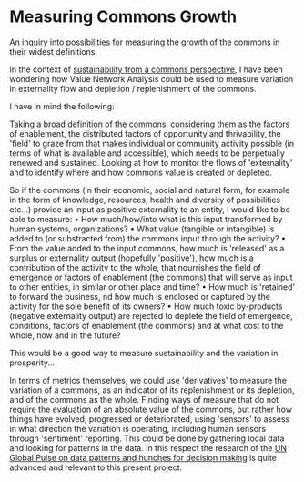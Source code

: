 Measuring Commons Growth
========================

An inquiry into possibilities for measuring the growth of the commons in their widest definitions.

In the context of [sustainability from a commons perspective](http://commonsabundance.net/2013/07/13/rethinking-sustainable-development-in-terms-of-commons/), I have been wondering how Value Network Analysis could be used to measure variation in externality flow and depletion / replenishment of the commons.

I have in mind the following: 

Taking a broad definition of the commons, considering them as the factors of enablement, the distributed factors of opportunity and thrivability, the 'field' to graze from that makes individual or community activity possible (in terms of what is available and accessible), which needs to be perpetually renewed and sustained. Looking at how to monitor the flows of 'externality' and to identify where and how commons value is created or depleted.

So if the commons (in their economic, social and natural form, for example in the form of knowledge, resources, health and diversity of possibilities etc...) provide an input as positive externality to an entity, I would like to be able to measure:
• How much/how/into what is this input transformed by human systems, organizations?
• What value (tangible or intangible) is added to (or substracted from) the commons input through the activity?
• From the value added to the input commons, how much is 'released' as a surplus or externality output (hopefully 'positive'), how much is a contribution of the activity to the whole, that nourrishes the field of emergence or factors of enablement (the commons) that will serve as input to other entities, in similar or other place and time?
• How much is 'retained' to forward the business, nd how much is enclosed or captured by the activity for the sole benefit of its owners?
• How much toxic by-products (negative externality output) are rejected to deplete the field of emergence, conditions, factors of enablement (the commons) and at what cost to the whole, now and in the future? 

This would be a good way to measure sustainability and the variation in prosperity...

In terms of metrics themselves, we could use 'derivatives' to measure the variation of a commons, as an indicator of its replenishment or its depletion, and of the commons as the whole. Finding ways of measure that do not require the evaluation of an absolute value of the commons, but rather how things have evolved, progressed or deteriorated, using 'sensors' to assess in what direction the variation is operating, including human sensors through 'sentiment' reporting. This could be done by gathering local data and looking for patterns in the data. In this respect the research of the [UN Global Pulse on data patterns and hunches for decision making](http://www.unglobalpulse.org/technology/hunchworks) is quite advanced and relevant to this present project.
